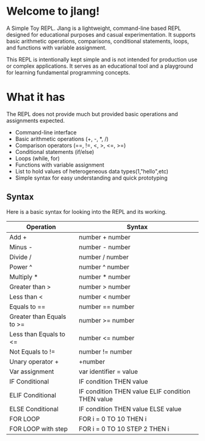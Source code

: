 # Welcome to jlang!

A Simple Toy REPL. Jlang is a lightweight, command-line based REPL designed for educational purposes and casual experimentation. It supports basic arithmetic operations, comparisons, conditional statements, loops, and functions with variable assignment.

This REPL is intentionally kept simple and is not intended for production use or complex applications. It serves as an educational tool and a playground for learning fundamental programming concepts.

# What it has

The REPL does not provide much but provided basic operations and assignments expected.

- Command-line interface
- Basic arithmetic operations (+, -, \*, /)
- Comparison operators (==, !=, <, >, <=, >=)
- Conditional statements (if/else)
- Loops (while, for)
- Functions with variable assignment
- List to hold values of heterogeneous data types(1,"hello",etc)
- Simple syntax for easy understanding and quick prototyping

## Syntax

Here is a basic syntax for looking into the REPL and its working.

| Operation                 | Syntax                                            |
| ------------------------- | ------------------------------------------------- |
| Add +                     | number + number                                   |
| Minus -                   | number - number                                   |
| Divide /                  | number / number                                   |
| Power ^                   | number ^ number                                   |
| Multiply \*               | number \* number                                  |
| Greater than >            | number > number                                   |
| Less than <               | number < number                                   |
| Equals to ==              | number == number                                  |
| Greater than Equals to >= | number >= number                                  |
| Less than Equals to <=    | number <= number                                  |
| Not Equals to !=          | number != number                                  |
| Unary operator +          | +number                                           |
| Var assignment            | var identifier = value                            |
| IF Conditional            | IF condition THEN value                           |
| ELIF Conditional          | IF condition THEN value ELIF condition THEN value |
| ELSE Conditional          | IF condition THEN value ELSE value                |
| FOR LOOP                  | FOR i = 0 TO 10 THEN i                            |
| FOR LOOP with step        | FOR i = 0 TO 10 STEP 2 THEN i                     |
